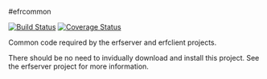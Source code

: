 #efrcommon

[![Build Status](https://travis-ci.com/thales-e-security/erfcommon.svg?branch=master)](https://travis-ci.com/thales-e-security/erfcommon) [![Coverage Status](https://coveralls.io/repos/github/thales-e-security/erfcommon/badge.svg?branch=travis-ci)](https://coveralls.io/github/thales-e-security/erfcommon?branch=travis-ci)

Common code required by the erfserver and erfclient projects.

There should be no need to invidually download and install this project. See the erfserver project for more information.